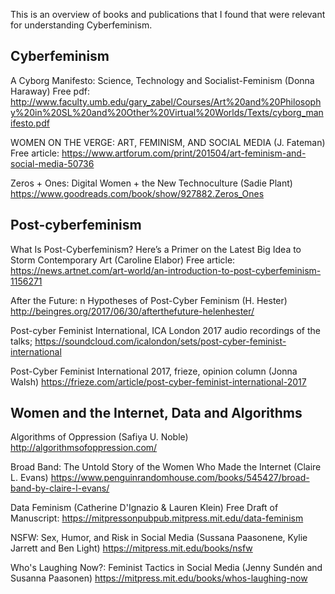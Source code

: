 
This is an overview of books and publications that I found that were relevant
for understanding Cyberfeminism.

## Cyberfeminism

A Cyborg Manifesto: Science, Technology and Socialist-Feminism (Donna Haraway)
Free pdf: http://www.faculty.umb.edu/gary_zabel/Courses/Art%20and%20Philosophy%20in%20SL%20and%20Other%20Virtual%20Worlds/Texts/cyborg_manifesto.pdf

WOMEN ON THE VERGE: ART, FEMINISM, AND SOCIAL MEDIA (J. Fateman)
Free article:
https://www.artforum.com/print/201504/art-feminism-and-social-media-50736

Zeros + Ones: Digital Women + the New Technoculture (Sadie Plant)
https://www.goodreads.com/book/show/927882.Zeros_Ones

## Post-cyberfeminism

What Is Post-Cyberfeminism? Here’s a Primer on the Latest Big Idea to Storm Contemporary Art (Caroline Elabor)
Free article:
https://news.artnet.com/art-world/an-introduction-to-post-cyberfeminism-1156271

After the Future: n Hypotheses of Post-Cyber Feminism (H. Hester)
http://beingres.org/2017/06/30/afterthefuture-helenhester/

Post-cyber Feminist International, ICA London 2017 audio recordings of the talks;
https://soundcloud.com/icalondon/sets/post-cyber-feminist-international

Post-Cyber Feminist International 2017, frieze, opinion column (Jonna Walsh)
https://frieze.com/article/post-cyber-feminist-international-2017


## Women and the Internet, Data and Algorithms

Algorithms of Oppression (Safiya U. Noble)
http://algorithmsofoppression.com/

Broad Band: The Untold Story of the Women Who Made the Internet (Claire L. Evans)
https://www.penguinrandomhouse.com/books/545427/broad-band-by-claire-l-evans/

Data Feminism (Catherine D'Ignazio & Lauren Klein)
Free Draft of Manuscript: https://mitpressonpubpub.mitpress.mit.edu/data-feminism

NSFW: Sex, Humor, and Risk in Social Media (Sussana Paasonene, Kylie Jarrett and Ben Light)
https://mitpress.mit.edu/books/nsfw

Who's Laughing Now?: Feminist Tactics in Social Media (Jenny Sundén and Susanna Paasonen)
https://mitpress.mit.edu/books/whos-laughing-now
